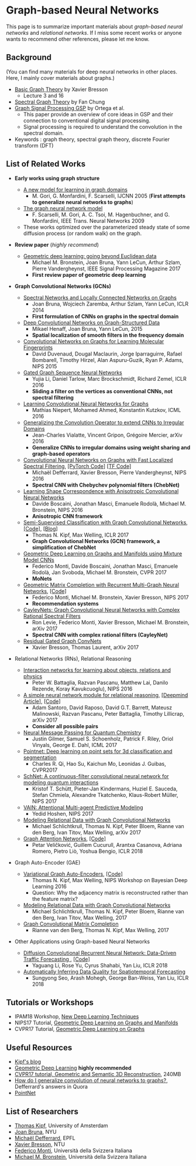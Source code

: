 # Graph-based Neural Networks
This page is to summarize important materials about *graph-based neural networks* and *relational networks*. If I miss some recent works or anyone wants to recommend other references, please let me know.

## Background
(You can find many materials for deep neural networks in other places. Here, I mainly cover materials about graphs.)
- [Basic Graph Theory](http://data-science-training-xb.com/) by Xavier Bresson
  - Lecture 3 and 16
- [Spectral Graph Theory](http://www.math.ucsd.edu/~fan/research/revised.html) by Fan Chung
- [Graph Signal Processing GSP](https://arxiv.org/abs/1712.00468) by Ortega et al.
  - This paper provide an overview of core ideas in GSP and their connection to conventional digital signal processing.
  - Signal processing is required to understand the convolution in the spectral domain.
- Keywords : graph theory, spectral graph theory, discrete Fourier transform (DFT)

## List of Related Works
- **Early works using graph structure**
  - [A new model for learning in graph domains](http://ieeexplore.ieee.org/document/1555942/)
    - M. Gori, G. Monfardini, F. Scarselli, IJCNN 2005 (**First attempts to generalize neural networks to graphs**)
  - [The graph neural network model](http://ieeexplore.ieee.org/document/4700287/)
    - F. Scarselli, M. Gori, A. C. Tsoi, M. Hagenbuchner, and G. Monfardini, IEEE Trans. Neural Networks 2009
  - These works optimized over the parameterized steady state of some diffusion process (or random walk) on the graph.
- **Review paper** (*highly recommend*)
  - [Geometric deep learning: going beyond Euclidean data](https://arxiv.org/abs/1611.08097)
    - Michael M. Bronstein, Joan Bruna, Yann LeCun, Arthur Szlam, Pierre Vandergheynst, IEEE Signal Processing Magazine 2017 
    - **First review paper of geometric deep learning**
  
- **Graph Convolutional Networks (GCNs)**
  - [Spectral Networks and Locally Connected Networks on Graphs](https://arxiv.org/abs/1312.6203)
    - Joan Bruna, Wojciech Zaremba, Arthur Szlam, Yann LeCun, ICLR 2014
    - **First formulation of CNNs on graphs in the spectral domain**
  - [Deep Convolutional Networks on Graph-Structured Data](https://arxiv.org/abs/1506.05163)
    - Mikael Henaff, Joan Bruna, Yann LeCun, 2015
    - **Spatial localization of smooth filters in the frequency domain**
  - [Convolutional Networks on Graphs for Learning Molecular Fingerprints](http://papers.nips.cc/paper/5954-convolutional-networks-on-graphs-for-learning-molecular-fingerprints)
    - David Duvenaud, Dougal Maclaurin, Jorge Iparraguirre, Rafael Bombarell, Timothy Hirzel, Alan Aspuru-Guzik, Ryan P. Adams, NIPS 2015
  - [Gated Graph Sequence Neural Networks](https://arxiv.org/abs/1511.05493)
    - Yujia Li, Daniel Tarlow, Marc Brockschmidt, Richard Zemel, ICLR 2016
    - **Sliding a filter on the vertices as conventional CNNs, not spectral filtering**
  - [Learning Convolutional Neural Networks for Graphs](https://arxiv.org/abs/1605.05273)
    - Mathias Niepert, Mohamed Ahmed, Konstantin Kutzkov, ICML 2016
  - [Generalizing the Convolution Operator to extend CNNs to Irregular Domains](https://arxiv.org/abs/1606.01166)
    - Jean-Charles Vialatte, Vincent Gripon, Grégoire Mercier, arXiv 2016
    - **Generalize CNNs to irregular domains using weight sharing and graph-based operators**
  - [Convolutional Neural Networks on Graphs with Fast Localized Spectral Filtering](https://arxiv.org/abs/1606.09375), [[PyTorch Code]](https://github.com/xbresson/graph_convnets_pytorch/blob/master/README.md) [[TF Code]](https://github.com/mdeff/cnn_graph)
    - Michaël Defferrard, Xavier Bresson, Pierre Vandergheynst, NIPS 2016
    - **Spectral CNN with Chebychev polynomial filters (ChebNet)**
  - [Learning Shape Correspondence with Anisotropic Convolutional Neural Networks](https://arxiv.org/abs/1605.06437)
    - Davide Boscaini, Jonathan Masci, Emanuele Rodolà, Michael M. Bronstein, NIPS 2016
    - **Anisotropic CNN framework**
  - [Semi-Supervised Classification with Graph Convolutional Networks](https://arxiv.org/abs/1609.02907), [[Code]](https://github.com/tkipf/gcn), [[Blog]](http://tkipf.github.io/graph-convolutional-networks/)
    - Thomas N. Kipf, Max Welling, ICLR 2017
    - **Graph Convolutional Networks (GCN) framework, a simplification of ChebNet**
  - [Geometric Deep Learning on Graphs and Manifolds using Mixture Model CNNs](https://arxiv.org/abs/1611.08402)
    - Federico Monti, Davide Boscaini, Jonathan Masci, Emanuele Rodolà, Jan Svoboda, Michael M. Bronstein, CVPR 2017 
    - **MoNets**
  - [Geometric Matrix Completion with Recurrent Multi-Graph Neural Networks](https://arxiv.org/abs/1704.06803), [[Code]](https://github.com/fmonti/mgcnn)
    - Federico Monti, Michael M. Bronstein, Xavier Bresson, NIPS 2017
    - **Recommendation systems**
  - [CayleyNets: Graph Convolutional Neural Networks with Complex Rational Spectral Filters](https://arxiv.org/abs/1705.07664)
    - Ron Levie, Federico Monti, Xavier Bresson, Michael M. Bronstein, arXiv 2017
    - **Spectral CNN with complex rational filters (CayleyNet)**
  - [Residual Gated Graph ConvNets](https://arxiv.org/abs/1711.07553)
    - Xavier Bresson, Thomas Laurent, arXiv 2017

- Relational Networks (RNs), Relational Reasoning
  - [Interaction networks for learning about objects, relations and physics](https://arxiv.org/abs/1612.00222)
    - Peter W. Battaglia, Razvan Pascanu, Matthew Lai, Danilo Rezende, Koray Kavukcuoglu), NIPS 2016
  - [A simple neural network module for relational reasoning](https://arxiv.org/abs/1706.01427), [[Deepmind Article]](https://deepmind.com/blog/neural-approach-relational-reasoning/), [[Code]](https://github.com/kimhc6028/relational-networks)
    - Adam Santoro, David Raposo, David G.T. Barrett, Mateusz Malinowski, Razvan Pascanu, Peter Battaglia, Timothy Lillicrap, arXiv 2017
    - **Consider all possible pairs**
  - [Neural Message Passing for Quantum Chemistry](https://arxiv.org/abs/1704.01212)
    - Justin Gilmer, Samuel S. Schoenholz, Patrick F. Riley, Oriol Vinyals, George E. Dahl, ICML 2017
  - [Pointnet: Deep learning on point sets for 3d classification and segmentation](https://arxiv.org/abs/1612.00593)
    - Charles R. Qi, Hao Su, Kaichun Mo, Leonidas J. Guibas, CVPR2017
  - [SchNet: A continuous-filter convolutional neural network for modeling quantum interactions](https://arxiv.org/abs/1706.08566)
    - Kristof T. Schütt, Pieter-Jan Kindermans, Huziel E. Sauceda, Stefan Chmiela, Alexandre Tkatchenko, Klaus-Robert Müller, NIPS 2017
  - [VAIN: Attentional Multi-agent Predictive Modeling](http://papers.nips.cc/paper/6863-vain-attentional-multi-agent-predictive-modeling)
    - Yedid Hoshen,  NIPS 2017
  - [Modeling Relational Data with Graph Convolutional Networks](https://arxiv.org/abs/1703.06103)
    - Michael Schlichtkrull, Thomas N. Kipf, Peter Bloem, Rianne van den Berg, Ivan Titov, Max Welling, arXiv 2017
  - [Graph Attention Networks](https://arxiv.org/abs/1710.10903), [[Code]](https://github.com/PetarV-/GAT)
    - Petar Veličković, Guillem Cucurull, Arantxa Casanova, Adriana Romero, Pietro Liò, Yoshua Bengio, ICLR 2018

- Graph Auto-Encoder (GAE)
  - [Variational Graph Auto-Encoders](https://arxiv.org/abs/1611.07308), [[Code]](https://github.com/tkipf/gae)
    - Thomas N. Kipf, Max Welling, NIPS Workshop on Bayesian Deep Learning 2016
    - Question: Why the adjacency matrix is reconstructed rather than the feature matrix?
  - [Modeling Relational Data with Graph Convolutional Networks](https://arxiv.org/abs/1703.06103)
    - Michael Schlichtkrull, Thomas N. Kipf, Peter Bloem, Rianne van den Berg, Ivan Titov, Max Welling, 2017
  - [Graph Convolutional Matrix Completion](https://arxiv.org/abs/1706.02263)
    - Rianne van den Berg, Thomas N. Kipf, Max Welling, 2017
    
- Other Applications using Graph-based Neural Networks
  - [Diffusion Convolutional Recurrent Neural Network: Data-Driven Traffic Forecasting
](https://arxiv.org/abs/1707.01926), [[Code]](https://github.com/liyaguang/DCRNN)
    - Yaguang Li, Rose Yu, Cyrus Shahabi, Yan Liu, ICLR 2018
  - [Automatically Inferring Data Quality for Spatiotemporal Forecasting](https://openreview.net/forum?id=ByJIWUnpW)
    - Sungyong Seo, Arash Mohegh, George Ban-Weiss, Yan Liu, ICLR 2018

## Tutorials or Workshops
- IPAM18 Workshop, [New Deep Learning Techniques](http://www.ipam.ucla.edu/programs/workshops/new-deep-learning-techniques/)
- NIPS17 Tutorial, [Geometric Deep Learning on Graphs and Manifolds](https://nips.cc/Conferences/2017/Schedule?showEvent=8735)
- CVPR17 Tutorial, [Geometric Deep Learning on Graphs](http://geometricdeeplearning.com/)

## Useful Resources
- [Kipf's blog](http://tkipf.github.io/graph-convolutional-networks/)
- [Geometric Deep Learning](http://geometricdeeplearning.com/) **highly recommended**
- [CVPR17 tutorial, Geometric and Semantic 3D Reconstruction](https://www.dropbox.com/s/4l6m32tg9yecvow/CVPR%20GDL.pdf?dl=0), 240MB
- [How do I generalize convolution of neural networks to graphs?](https://www.quora.com/How-do-I-generalize-convolution-of-neural-networks-to-graphs), Defferrard's answers in Quora
- [PointNet](http://stanford.edu/~rqi/pointnet/)


## List of Researchers
- [Thomas Kipf](http://tkipf.github.io/), University of Amsterdam
- [Joan Bruna](http://cims.nyu.edu/~bruna/), NYU
- [Michaël Defferrard](http://deff.ch/), EPFL
- [Xavier Bresson](http://www.ntu.edu.sg/home/xbresson/index.html), NTU
- [Federico Monti](https://www.ics.usi.ch/index.php/people-detail-page/268-federico-monti), Università della Svizzera Italiana
- [Michael M. Bronstein](http://www.inf.usi.ch/bronstein/), Università della Svizzera Italiana
